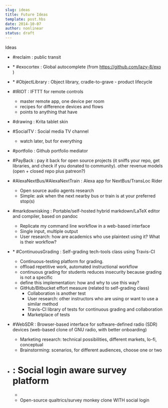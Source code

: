 ```yaml
---
slug: ideas
title: Future Ideas
template: post.hbs
date: 2014-10-07
author: nonlinear
status: draft
---
```

Ideas
- #reclaim : public transit
- \* #exocortex : Global autocomplete (from https://github.com/lazy-8/exo )
- \* #ObjectLibrary : Object library, cradle-to-grave - product lifecycle
- #IRIOT : IFTTT for remote controls
  - master remote app, one device per room
  - recipes for difference devices and flows
  - points to anything that have
- #drawing : Krita tablet skin
- #SocialTV : Social media TV channel
  - watch later, but for everything
- #portfolio : Github portfolio mediator
- #PayBack : pay it back for open source projects (it sniffs your repo, get libraries, and check if you donated to community). other revenue models (open + closed repo plus patreon?)

- #AlexaNextBus/#AlexaNextTrain : Alexa app for NextBus/TransLoc Rider
  - Open source audio agents research
  - Simple: ask when the next nearby bus or train is at your preferred stop(s)
- #markdownisking : Portable/self-hosted hybrid markdown/LaTeX editor and compiler, based on pandoc
  - Replicate my command line workflow in a web-based interface
  - Single input, multiple output
  - User research: how are academics who use plaintext using it? What is their workflow? 
- \* #ContinuousGrading : Self-grading tech-tools class using Travis-CI
  - Continuous-testing platform for grading. 
  - offload repetitive work, automated instructional workflow
  - continuous grading for students reduces insecurity because grading is not a specific
  - define this implementation: how and why to use this way?
  - GitHub/Bitbucket effort measure (related to self-grading class)
    - Collaboration is another test
    - User research: other instructors who are using or want to use a similar method
    - Travis-CI library of tests for continuous grading and collaboration
    - Marketplace of tests
- #WebSDR : Browser-based interface for software-defined radio (SDR) devices (web-based clone of GNU radio, with better onboarding)
  - Marketing research: technical possibilities, different markets, lo-fi, conceptual
  - Brainstorming: scenarios, for different audiences, choose one or two
- # : Social login aware survey platform
  - 
  - Open-source qualtrics/survey monkey clone WITH social login
